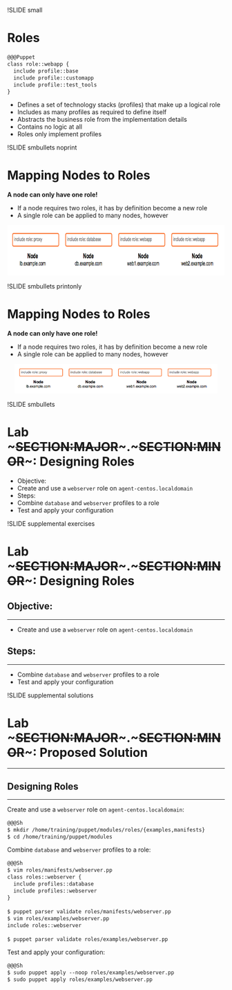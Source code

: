 !SLIDE small 
# Roles

    @@@Puppet
    class role::webapp {
      include profile::base
      include profile::customapp
      include profile::test_tools
    }

* Defines a set of technology stacks (profiles) that make up a logical role
* Includes as many profiles as required to define itself
* Abstracts the business role from the implementation details
* Contains no logic at all
* Roles only implement profiles


!SLIDE smbullets noprint
# Mapping Nodes to Roles

**A node can only have one role!**

* If a node requires two roles, it has by definition become a new role
* A single role can be applied to many nodes, however

<center><img src="../_images/roles_profiles/role_classification.png" style="width:800px;height:116px;" alt="Role Classification"/></center>


!SLIDE smbullets printonly
# Mapping Nodes to Roles

**A node can only have one role!**

* If a node requires two roles, it has by definition become a new role
* A single role can be applied to many nodes, however

<center><img src="../_images/roles_profiles/role_classification.png" style="width:470px;height:68px;" alt="Role Classification"/></center>


!SLIDE smbullets 
# Lab ~~~SECTION:MAJOR~~~.~~~SECTION:MINOR~~~: Designing Roles

* Objective:
 * Create and use a `webserver` role on `agent-centos.localdomain`
* Steps:
 * Combine `database` and `webserver` profiles to a role
 * Test and apply your configuration


!SLIDE supplemental exercises
# Lab ~~~SECTION:MAJOR~~~.~~~SECTION:MINOR~~~: Designing Roles

## Objective:

****

* Create and use a `webserver` role on `agent-centos.localdomain`

## Steps:

****

* Combine `database` and `webserver` profiles to a role
* Test and apply your configuration


!SLIDE supplemental solutions
# Lab ~~~SECTION:MAJOR~~~.~~~SECTION:MINOR~~~: Proposed Solution

****

## Designing Roles

****

Create and use a `webserver` role on `agent-centos.localdomain`:

    @@@Sh
    $ mkdir /home/training/puppet/modules/roles/{examples,manifests}
    $ cd /home/training/puppet/modules

Combine `database` and `webserver` profiles to a role:

    @@@Sh
    $ vim roles/manifests/webserver.pp
    class roles::webserver {
      include profiles::database
      include profiles::webserver
    }

    $ puppet parser validate roles/manifests/webserver.pp
    $ vim roles/examples/webserver.pp
    include roles::webserver

    $ puppet parser validate roles/examples/webserver.pp

Test and apply your configuration:

    @@@Sh
    $ sudo puppet apply --noop roles/examples/webserver.pp
    $ sudo puppet apply roles/examples/webserver.pp
